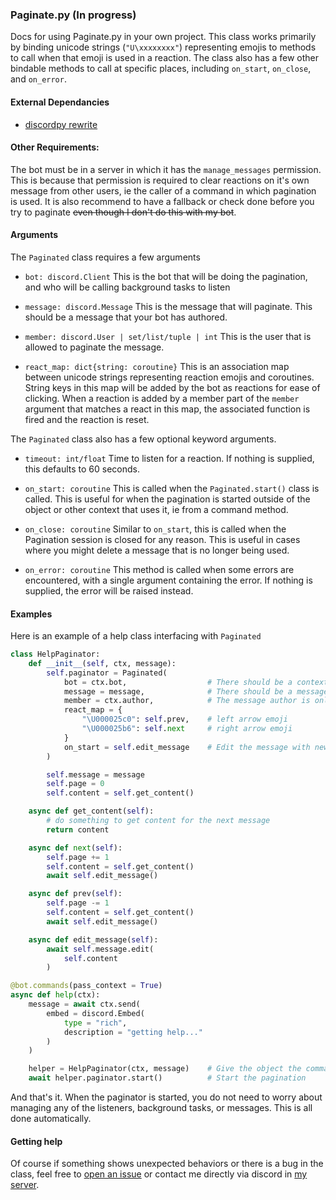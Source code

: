 ### Paginate.py (In progress)

Docs for using Paginate.py in your own project. This class works primarily by binding unicode strings (`"U\xxxxxxxx"`) representing emojis to methods to call when that emoji is used in a reaction. The class also has a few other bindable methods to call at specific places, including `on_start`, `on_close`, and `on_error`.

#### External Dependancies
 - [discordpy rewrite](https://github.com/Rapptz/discord.py/tree/rewrite)

#### Other Requirements:

The bot must be in a server in which it has the `manage_messages` permission. This is because that permission is required to clear reactions on it's own message from other users, ie the caller of a command in which pagination is used. It is also recommend to have a fallback or check done before you try to paginate ~~even though I don't do this with my bot~~.

#### Arguments

The `Paginated` class requires a few arguments

 - `bot: discord.Client` This is the bot that will be doing the pagination, and who will be calling background tasks to listen

 - `message: discord.Message` This is the message that will paginate. This should be a message that your bot has authored.

 - `member: discord.User | set/list/tuple | int` This is the user that is allowed to paginate the message.

 - `react_map: dict{string: coroutine}` This is an association map between unicode strings representing reaction emojis and coroutines. String keys in this map will be added by the bot as reactions for ease of clicking. When a reaction is added by a member part of the `member` argument that matches a react in this map, the associated function is fired and the reaction is reset.

 The `Paginated` class also has a few optional keyword arguments.

  - `timeout: int/float` Time to listen for a reaction. If nothing is supplied, this defaults to 60 seconds.

  - `on_start: coroutine` This is called when the `Paginated.start()` class is called. This is useful for when the pagination is started outside of the object or other context that uses it, ie from a command method.

  - `on_close: coroutine` Similar to `on_start`, this is called when the Pagination session is closed for any reason. This is useful in cases where you might delete a message that is no longer being used.

  - `on_error: coroutine` This method is called when some errors are encountered, with a single argument containing the error. If nothing is supplied, the error will be raised instead.

#### Examples

Here is an example of a help class interfacing with `Paginated`

```python
class HelpPaginator:
    def __init__(self, ctx, message):
        self.paginator = Paginated(
            bot = ctx.bot,                  # There should be a context object passed in when creating the parent class
            message = message,              # There should be a message object passed in when creating the parent class
            member = ctx.author,            # The message author is only allowed to change pages
            react_map = {
                "\U000025c0": self.prev,    # left arrow emoji
                "\U000025b6": self.next     # right arrow emoji
            }
            on_start = self.edit_message    # Edit the message with new content when the pagination is ready to start
        )

        self.message = message
        self.page = 0
        self.content = self.get_content()

    async def get_content(self):
        # do something to get content for the next message
        return content

    async def next(self):
        self.page += 1
        self.content = self.get_content()
        await self.edit_message()

    async def prev(self):           
        self.page -= 1
        self.content = self.get_content()
        await self.edit_message()

    async def edit_message(self):
        await self.message.edit(
            self.content
        )

@bot.commands(pass_context = True)
async def help(ctx):
    message = await ctx.send(
        embed = discord.Embed(
            type = "rich",
            description = "getting help..."
        )
    )

    helper = HelpPaginator(ctx, message)    # Give the object the command context, and the message to edit
    await helper.paginator.start()          # Start the pagination
```

And that's it. When the paginator is started, you do not need to worry about managing any of the listeners, background tasks, or messages. This is all done automatically.

#### Getting help

Of course if something shows unexpected behaviors or there is a bug in the class, feel free to [open an issue](https://github.com/basswaver/Nolka/issues/new) or contact me directly via discord in [my server](https://discord.gg/h3ZnhRM).
